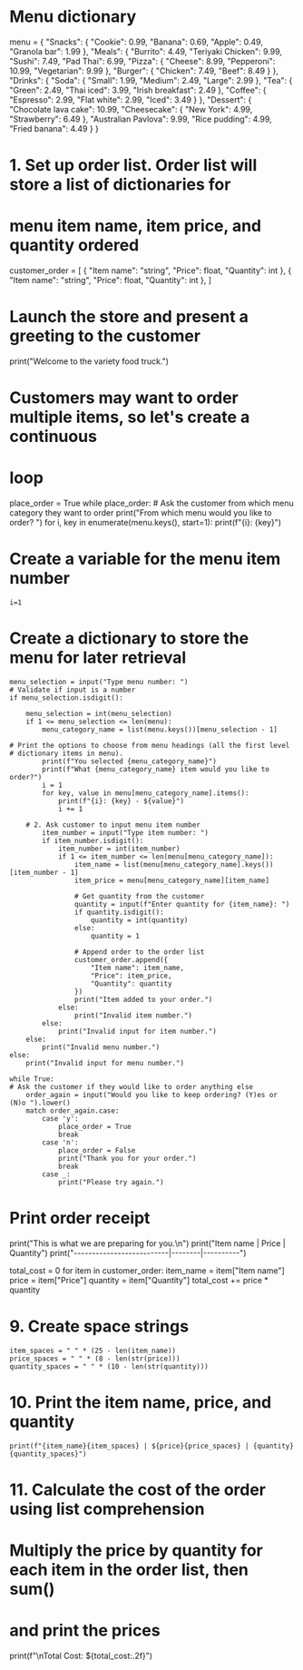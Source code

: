 # Menu dictionary
menu = {
    "Snacks": {
        "Cookie": 0.99,
        "Banana": 0.69,
        "Apple": 0.49,
        "Granola bar": 1.99
    },
    "Meals": {
        "Burrito": 4.49,
        "Teriyaki Chicken": 9.99,
        "Sushi": 7.49,
        "Pad Thai": 6.99,
        "Pizza": {
            "Cheese": 8.99,
            "Pepperoni": 10.99,
            "Vegetarian": 9.99
        },
        "Burger": {
            "Chicken": 7.49,
            "Beef": 8.49
        }
    },
    "Drinks": {
        "Soda": {
            "Small": 1.99,
            "Medium": 2.49,
            "Large": 2.99
        },
        "Tea": {
            "Green": 2.49,
            "Thai iced": 3.99,
            "Irish breakfast": 2.49
        },
        "Coffee": {
            "Espresso": 2.99,
            "Flat white": 2.99,
            "Iced": 3.49
        }
    },
    "Dessert": {
        "Chocolate lava cake": 10.99,
        "Cheesecake": {
            "New York": 4.99,
            "Strawberry": 6.49
        },
        "Australian Pavlova": 9.99,
        "Rice pudding": 4.99,
        "Fried banana": 4.49
    }
}

# 1. Set up order list. Order list will store a list of dictionaries for
# menu item name, item price, and quantity ordered
customer_order = [
  {
    "Item name": "string",
    "Price": float,
    "Quantity": int
  },
  {
    "Item name": "string",
    "Price": float,
    "Quantity": int
  },
]
# Launch the store and present a greeting to the customer
print("Welcome to the variety food truck.")

# Customers may want to order multiple items, so let's create a continuous
# loop
place_order = True
while place_order:
    # Ask the customer from which menu category they want to order
    print("From which menu would you like to order? ")
    for i, key in enumerate(menu.keys(), start=1):
        print(f"{i}: {key}")

# Create a variable for the menu item number
    i=1
# Create a dictionary to store the menu for later retrieval
    menu_selection = input("Type menu number: ")
    # Validate if input is a number
    if menu_selection.isdigit():
    
        menu_selection = int(menu_selection)
        if 1 <= menu_selection <= len(menu):
            menu_category_name = list(menu.keys())[menu_selection - 1]

    # Print the options to choose from menu headings (all the first level
    # dictionary items in menu).
            print(f"You selected {menu_category_name}")
            print(f"What {menu_category_name} item would you like to order?")
            i = 1
            for key, value in menu[menu_category_name].items():
                print(f"{i}: {key} - ${value}")
                i += 1

        # 2. Ask customer to input menu item number
            item_number = input("Type item number: ")
            if item_number.isdigit():
                item_number = int(item_number)
                if 1 <= item_number <= len(menu[menu_category_name]):
                    item_name = list(menu[menu_category_name].keys())[item_number - 1]
                    item_price = menu[menu_category_name][item_name]

                    # Get quantity from the customer
                    quantity = input(f"Enter quantity for {item_name}: ")
                    if quantity.isdigit():
                        quantity = int(quantity)
                    else:
                        quantity = 1

                    # Append order to the order list
                    customer_order.append({
                        "Item name": item_name,
                        "Price": item_price,
                        "Quantity": quantity
                    })
                    print("Item added to your order.")
                else:
                    print("Invalid item number.")
            else:
                print("Invalid input for item number.")
        else:
            print("Invalid menu number.")
    else:
        print("Invalid input for menu number.")

    while True:
    # Ask the customer if they would like to order anything else
        order_again = input("Would you like to keep ordering? (Y)es or (N)o ").lower()
        match order_again.case:
            case 'y':
                place_order = True
                break
            case 'n':
                place_order = False
                print("Thank you for your order.")
                break
            case _:
                print("Please try again.")

# Print order receipt
print("This is what we are preparing for you.\n")
print("Item name                 | Price  | Quantity")
print("--------------------------|--------|----------")

total_cost = 0
for item in customer_order:
    item_name = item["Item name"]
    price = item["Price"]
    quantity = item["Quantity"]
    total_cost += price * quantity

# 9. Create space strings
    item_spaces = " " * (25 - len(item_name))
    price_spaces = " " * (8 - len(str(price)))
    quantity_spaces = " " * (10 - len(str(quantity)))

# 10. Print the item name, price, and quantity
    print(f"{item_name}{item_spaces} | ${price}{price_spaces} | {quantity}{quantity_spaces}")

# 11. Calculate the cost of the order using list comprehension
# Multiply the price by quantity for each item in the order list, then sum()
# and print the prices
print(f"\nTotal Cost: ${total_cost:.2f}")
